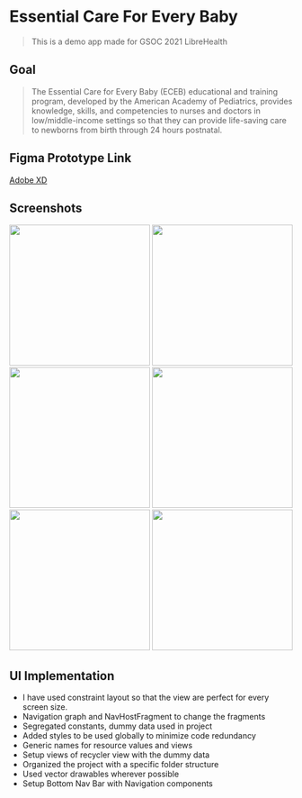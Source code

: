 # Essential Care For Every Baby
> This is a demo app made for GSOC 2021 LibreHealth

## Goal
> The Essential Care for Every Baby (ECEB) educational and training program, developed by the American Academy of Pediatrics, provides knowledge, skills, and competencies to nurses and doctors in low/middle-income settings so that they can provide life-saving care to newborns from birth through 24 hours postnatal.

## Figma Prototype Link 
[Adobe XD](
https://xd.adobe.com/view/910aed7c-fcb6-466a-91c4-664342e98e4c-c459/?fullscreen
)

## Screenshots
<img src="
https://gitlab.com/abhinav12k/eceb/-/blob/master/assets/auth_screen.png" width="250"> 
<img src="
https://gitlab.com/abhinav12k/eceb/-/blob/master/assets/login_screen.png" width="250"> 
<img src="
https://gitlab.com/abhinav12k/eceb/-/blob/master/assets/main_screen.png" width="250"> 
<img src="
https://gitlab.com/abhinav12k/eceb/-/blob/master/assets/list_of_babies_screen.png" width="250"> 
<img src="
https://gitlab.com/abhinav12k/eceb/-/blob/master/assets/notification_screen.png" width="250"> 
<img src="
https://gitlab.com/abhinav12k/eceb/-/blob/master/assets/profile_screen.png" width="250">

## UI Implementation
- I have used constraint layout so that the view are perfect for every screen size.
- Navigation graph and NavHostFragment to change the fragments
- Segregated constants, dummy data used in project
- Added styles to be used globally to minimize code redundancy 
- Generic names for resource values and views
- Setup views of recycler view with the dummy data
- Organized the project with a specific folder structure
- Used vector drawables wherever possible
- Setup Bottom Nav Bar with Navigation components
